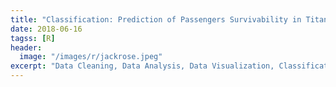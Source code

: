 ```yaml
---
title: "Classification: Prediction of Passengers Survivability in Titanic"
date: 2018-06-16
tagss: [R]
header:
  image: "/images/r/jackrose.jpeg"
excerpt: "Data Cleaning, Data Analysis, Data Visualization, Classification Model"
---
```

